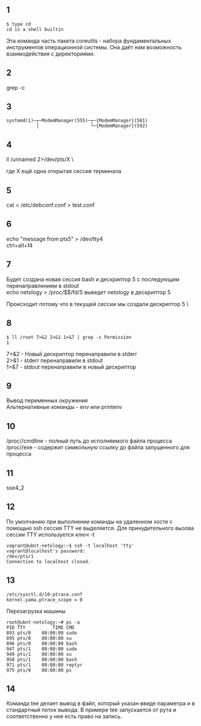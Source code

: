 ## 1
```
$ type cd
cd is a shell builtin
```
Эта команда часть пакета coreutils - набора фундаментальных инструментов операционной системы. Она даёт нам возможность взаимодействия с директориями. 

## 2

grep -c

## 3
```
systemd(1)─┬─ModemManager(555)─┬─{ModemManager}(581)
           │                   └─{ModemManager}(592)
```
## 4

ll /unnamed 2>/dev/pts/X \

где X ещё одна открытая сессия терминала

## 5

cat < /etc/debconf.conf > test.conf

## 6

echo "message from pts5" > /dev/tty4 \
ctrl+alt+f4

## 7

Будет создана новая сессия bash и дескриптор 5 с последующим перенаправлением в stdout \
echo netology > /proc/$$/fd/5 выведет netology в дескриптор 5

Происходит потому что в текущей сессии мы создали дескриптор 5 \

## 8
```
$ ll /root 7>&2 2>&1 1>&7 | grep -c Permission
1
```
7>&2 - Новый дескриптор перенаправили в stderr \
2>&1 - stderr перенаправили в stdout \
1>&7 - stdout перенаправили в новый дескриптор

## 9

Вывод переменных окружения \
Альтернативные команды - env или printenv

## 10

/proc/<PID>/cmdline - полный путь до исполняемого файла процесса \
/proc/<PID>/exe - содержит символьную ссылку до файла запущенного для процесса

## 11

sse4_2

## 12

По умолчанию при выполнении команды на удаленном хосте с помощью ssh сессия TTY не выделяется. Для принудительного вызова сессии TTY используется ключ -t
```
vagrant@ubnt-netology:~$ ssh -t localhost 'tty'
vagrant@localhost's password: 
/dev/pts/1
Connection to localhost closed.
```

## 13

```
/etc/sysctl.d/10-ptrace.conf
kernel.yama.ptrace_scope = 0
```
Перезагрузка машины
```
root@ubnt-netology:~# ps -a
PID TTY          TIME CMD
893 pts/0    00:00:00 sudo
895 pts/0    00:00:00 su
896 pts/0    00:00:00 bash
947 pts/1    00:00:00 sudo
949 pts/1    00:00:00 su
950 pts/1    00:00:00 bash
971 pts/1    00:00:00 reptyr
975 pts/0    00:00:00 ps
```

## 14
Команда tee делает вывод в файл, который указан ввиде параметра и в стандартный поток вывода. В примере tee запускается от рута и соответственно у нее есть право на запись.
